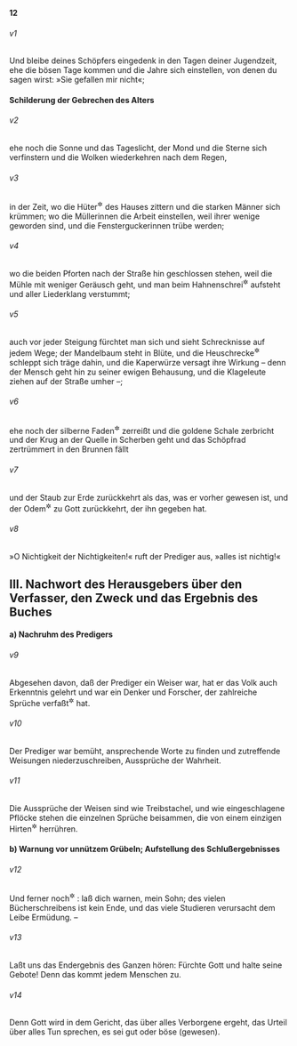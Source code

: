 __12__

###### v1
Und bleibe deines Schöpfers eingedenk in den Tagen deiner Jugendzeit, ehe die bösen Tage kommen und die Jahre sich einstellen, von denen du sagen wirst: »Sie gefallen mir nicht«;

#### Schilderung der Gebrechen des Alters


###### v2
ehe noch die Sonne und das Tageslicht, der Mond und die Sterne sich verfinstern und die Wolken wiederkehren nach dem Regen,

###### v3
in der Zeit, wo die Hüter<sup title="oder: Wächter">&#x2732;</sup>
 des Hauses zittern und die starken Männer sich krümmen; wo die Müllerinnen die Arbeit einstellen, weil ihrer wenige geworden sind, und die Fensterguckerinnen trübe werden;

###### v4
wo die beiden Pforten nach der Straße hin geschlossen stehen, weil die Mühle mit weniger Geräusch geht, und man beim Hahnenschrei<sup title="oder: Vogelgezwitscher">&#x2732;</sup>
 aufsteht und aller Liederklang verstummt;

###### v5
auch vor jeder Steigung fürchtet man sich und sieht Schrecknisse auf jedem Wege; der Mandelbaum steht in Blüte, und die Heuschrecke<sup title="oder: der Grashüpfer">&#x2732;</sup>
 schleppt sich träge dahin, und die Kaperwürze versagt ihre Wirkung – denn der Mensch geht hin zu seiner ewigen Behausung, und die Klageleute ziehen auf der Straße umher –;

###### v6
ehe noch der silberne Faden<sup title="d.h. Lebensfaden">&#x2732;</sup>
 zerreißt und die goldene Schale zerbricht und der Krug an der Quelle in Scherben geht und das Schöpfrad zertrümmert in den Brunnen fällt

###### v7
und der Staub zur Erde zurückkehrt als das, was er vorher gewesen ist, und der Odem<sup title="oder: Geist">&#x2732;</sup>
 zu Gott zurückkehrt, der ihn gegeben hat.


###### v8
»O Nichtigkeit der Nichtigkeiten!« ruft der Prediger aus, »alles ist nichtig!«

## III. Nachwort des Herausgebers über den Verfasser, den Zweck und das Ergebnis des Buches

#### a) Nachruhm des Predigers


###### v9
Abgesehen davon, daß der Prediger ein Weiser war, hat er das Volk auch Erkenntnis gelehrt und war ein Denker und Forscher, der zahlreiche Sprüche verfaßt<sup title="oder: gesammelt?">&#x2732;</sup>
 hat.

###### v10
Der Prediger war bemüht, ansprechende Worte zu finden und zutreffende Weisungen niederzuschreiben, Aussprüche der Wahrheit.

###### v11
Die Aussprüche der Weisen sind wie Treibstachel, und wie eingeschlagene Pflöcke stehen die einzelnen Sprüche beisammen, die von einem einzigen Hirten<sup title="= weisen Lehrer oder: Meister">&#x2732;</sup>
 herrühren.

#### b) Warnung vor unnützem Grübeln; Aufstellung des Schlußergebnisses


###### v12
Und ferner noch<sup title="oder: im übrigen">&#x2732;</sup>
: laß dich warnen, mein Sohn; des vielen Bücherschreibens ist kein Ende, und das viele Studieren verursacht dem Leibe Ermüdung. –

###### v13
Laßt uns das Endergebnis des Ganzen hören: Fürchte Gott und halte seine Gebote! Denn das kommt jedem Menschen zu.

###### v14
Denn Gott wird in dem Gericht, das über alles Verborgene ergeht, das Urteil über alles Tun sprechen, es sei gut oder böse (gewesen).